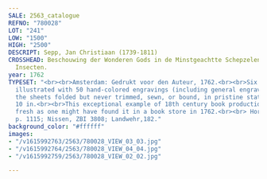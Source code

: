 ```yaml
---
SALE: 2563_catalogue
REFNO: "780028"
LOT: "241"
LOW: "1500"
HIGH: "2500"
DESCRIPT: Sepp, Jan Christiaan (1739-1811)
CROSSHEAD: Beschouwing der Wonderen Gods in de Minstgeachtte Schepzelen of Nederlandsche
  Insecten.
year: 1762
TYPESET: "<br><br>Amsterdam: Gedrukt voor den Auteur, 1762.<br><br>Six quarto parts,
  illustrated with 50 hand-colored engravings (including general engraved title),
  the sheets folded but never trimmed, sewn, or bound, in pristine state, 7 3/4 x
  10 in.<br><br>This exceptional example of 18th century book production looks as
  fresh as one might have found it in a book store in 1762.<br><br> Horn & Schenkling,
  p. 1115; Nissen, ZBI 3808; Landwehr,182."
background_color: "#ffffff"
images:
- "/v1615992763/2563/780028_VIEW_03_03.jpg"
- "/v1615992764/2563/780028_VIEW_04_04.jpg"
- "/v1615992759/2563/780028_VIEW_02_02.jpg"

---
```

